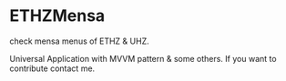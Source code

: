# ETHZMensa
check mensa menus of ETHZ &amp; UHZ. 

Universal Application with MVVM pattern & some others.
If you want to contribute contact me.
